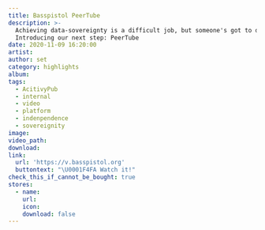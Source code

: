 ```yaml
---
title: Basspistol PeerTube
description: >-
  Achieving data-sovereignty is a difficult job, but someone's got to do it.
  Introducing our next step: PeerTube
date: 2020-11-09 16:20:00
artist:
author: set
category: highlights
album:
tags:
  - AcitivyPub
  - internal
  - video
  - platform
  - indenpendence
  - sovereignity
image:
video_path:
download:
link:
  url: 'https://v.basspistol.org'
  buttontext: "\U0001F4FA Watch it!"
check_this_if_cannot_be_bought: true
stores:
  - name:
    url:
    icon:
    download: false
---
```


